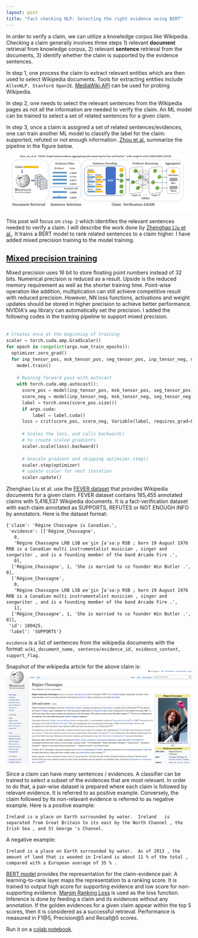 ```yaml
---
layout: post
title: "Fact checking NLP: Selecting the right evidence using BERT"
---
```


In order to verify a claim, we can utilize a knowledge corpus like Wikipedia. Checking a claim generally involves three steps 1) relevant **document** retrieval from knowledge corpus, 2) relevant **sentence** retrieval from the documents, 3) identify whether the claim is supported by the evidence sentences.

In step 1, one process the claim to extract relevant entities which are then used to select Wikipedia documents. Tools for extracting entities include ``AllenNLP, Stanford OpenIE``. [MediaWiki API](https://www.mediawiki.org/wiki/API:%20Main_page) can be used for probing Wikipedia. 

In step 2, one needs to select the relevant sentences from the Wikipedia pages as not all the information are needed to verify the claim. An ML model can be trained to select a set of related sentences for a given claim. 

In step 3, once a claim is assigned a set of related sentences/evidences, one can train another ML model to classify the label for the claim: supported, refuted or not enough information. [Zhou et al.]() summarize the pipeline in the figure below.

![pipeline](/images/fact-checking-pipeline.PNG)

This post will focus on ``step 2`` which identifies the relevant sentences needed to verify a claim. I will describe the work done by [Zhenghao Liu et al.](https://www.aclweb.org/anthology/2020.acl-main.655.pdf). It trains a BERT model to rank related sentences to a claim higher. I have added mixed precision training to the model training.   

## [Mixed precision training](https://pytorch.org/blog/accelerating-training-on-nvidia-gpus-with-pytorch-automatic-mixed-precision/)
Mixed precision uses 16 bit to store floating point numbers instead of 32 bits. Numerical precision is reduced as a result. Upside is the reduced memory requirement as well as the shorter training time. Point-wise operation like addition, multiplication can still achieve competitive result with reduced precision. However, NN loss functions, activations and weight updates should be stored in higher precision to achieve better performance. NVIDIA's `amp` library can automatically set the precision. I added the following codes in the training pipeline to support mixed precision.  

```python

# Creates once at the beginning of training
scaler = torch.cuda.amp.GradScaler()
for epoch in range(int(args.num_train_epochs)):
  optimizer.zero_grad()
  for inp_tensor_pos, msk_tensor_pos, seg_tensor_pos, inp_tensor_neg, msk_tensor_neg, seg_tensor_neg in trainset_reader:
    model.train()
  
    # Running forward pass with autocast
    with torch.cuda.amp.autocast():
      score_pos = model(inp_tensor_pos, msk_tensor_pos, seg_tensor_pos)
      score_neg = model(inp_tensor_neg, msk_tensor_neg, seg_tensor_neg)
      label = torch.ones(score_pos.size())
      if args.cuda:
          label = label.cuda()
      loss = crit(score_pos, score_neg, Variable(label, requires_grad=False))

      # Scales the loss, and calls backward()
      # to create scaled gradients
      scaler.scale(loss).backward()

      # Unscale gradient and skipping optimizer.step()
      scaler.step(optimizer)
      # update scaler for next iteration
      scaler.update()
```


Zhenghao Liu et al. use the [FEVER dataset](https://arxiv.org/abs/1803.05355) that provides Wikipedia documents for a given claim. FEVER dataset contains 185,455 annotated claims with 5,416,537 Wikipedia documents. It is a fact-verification dataset with each claim annotated as SUPPORTS, REFUTES or NOT ENOUGH INFO by annotators. Here is the dataset format:  
```
{'claim': 'Régine Chassagne is Canadian.',
 'evidence': [['Régine_Chassagne',
   0,
   'Régine Chassagne LRB LSB ʁeˈʒin ʃaˈsaːɲ RSB ; born 19 August 1976 RRB is a Canadian multi instrumentalist musician , singer and songwriter , and is a founding member of the band Arcade Fire .',
   0],
  ['Régine_Chassagne', 1, 'She is married to co founder Win Butler .', 0],
  ['Régine_Chassagne',
   0,
   'Régine Chassagne LRB LSB ʁeˈʒin ʃaˈsaːɲ RSB ; born 19 August 1976 RRB is a Canadian multi instrumentalist musician , singer and songwriter , and is a founding member of the band Arcade Fire .',
   1],
  ['Régine_Chassagne', 1, 'She is married to co founder Win Butler .', 0]],
 'id': 180425,
 'label': 'SUPPORTS'}
```
`evidence` is a list of sentences from the wikipedia documents with the format: ``wiki_document_name, sentence/evidence_id, evidence_content, support_flag``.

Snapshot of the wikipedia article for the above claim is:  
![wiki_regina](/images/wiki_regina.PNG)

Since a claim can have many sentences / evidences. A classifier can be trained to select a subset of the evidences that are most relevant. In order to do that, a pair-wise dataset is prepared where each claim is followed by relevant evidence. It is referred to as positive example. Conversely, the claim followed by its non-relavant evidence is referred to as negative example. Here is a positive example:  
```
Ireland is a place on Earth surrounded by water.  Ireland	is separated from Great Britain to its east by the North Channel , the Irish Sea , and St George 's Channel.
```
A negative example:  
```
Ireland is a place on Earth surrounded by water.  As of 2013 , the amount of land that is wooded in Ireland is about 11 % of the total , compared with a European average of 35 % .
```

[BERT model](https://arxiv.org/abs/1810.04805) provides the representation for the claim-evidence pair. A learning-to-rank layer maps the representation to a ranking score. It is trained to output high score for supporting evidence and low score for non-supporting evidence. [Margin Ranking Loss](https://pytorch.org/docs/stable/generated/torch.nn.MarginRankingLoss.html) is used as the loss function. Inference is done by feeding a claim and its evidences without any annotation. If the golden evidences for a given claim appear within the top 5 scores, then it is considered as a successful retrieval. Performance is measured in F1@5, Precision@5 and Recall@5 scores.  

Run it on a [colab notebook](https://colab.research.google.com/drive/1LN_qvn20_XF4BGt-mfV5Z4LWpUDNMiBd?usp=sharing). 
